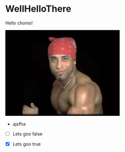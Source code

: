 # WellHelloThere

Hello choms!

![](/assets/images/image-20240806194025563-360x270.png)

- ajsfha

- [ ] Lets goo false

- [x] Lets goo true